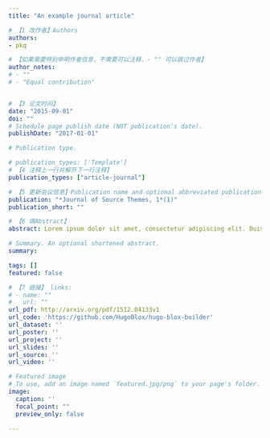 ```yaml
---
title: "An example journal article"

# 【1 改作者】Authors
authors:
- pkq

# 【如果需要特别申明作者信息，不需要可以注释，- "" 可以跳过作者】
author_notes:
# - ""
# - "Equal contribution"


# 【3 论文时间】
date: "2015-09-01"
doi: ""
# Schedule page publish date (NOT publication's date).
publishDate: "2017-01-01"

# Publication type.

# publication_types: ['Template']
# 【4 注释上一行并解开下一行注释】
publication_types: ["article-journal"]

# 【5 更新会议信息】Publication name and optional abbreviated publication name.
publication: "*Journal of Source Themes, 1*(1)"
publication_short: ""

# 【6 填Abstract】
abstract: Lorem ipsum dolor sit amet, consectetur adipiscing elit. Duis posuere tellus ac convallis placerat. Proin tincidunt magna sed ex sollicitudin condimentum. Sed ac faucibus dolor, scelerisque sollicitudin nisi. Cras purus urna, suscipit quis sapien eu, pulvinar tempor diam. Quisque risus orci, mollis id ante sit amet, gravida egestas nisl. Sed ac tempus magna. Proin in dui enim. Donec condimentum, sem id dapibus fringilla, tellus enim condimentum arcu, nec volutpat est felis vel metus. Vestibulum sit amet erat at nulla eleifend gravida.

# Summary. An optional shortened abstract.
summary: 

tags: []
featured: false

# 【7 链接】 links:
# - name: ""
#   url: ""
url_pdf: http://arxiv.org/pdf/1512.04133v1
url_code: 'https://github.com/HugoBlox/hugo-blox-builder'
url_dataset: ''
url_poster: ''
url_project: ''
url_slides: ''
url_source: ''
url_video: ''

# Featured image
# To use, add an image named `featured.jpg/png` to your page's folder. 
image:
  caption: ''
  focal_point: ""
  preview_only: false

---
```



